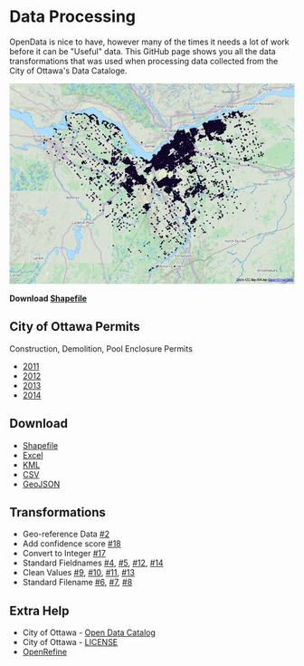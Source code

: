 Data Processing
===============

OpenData is nice to have, however many of the times it needs a lot of work before it can be
"Useful" data. This GitHub page shows you all the data transformations that was used when processing
data collected from the City of Ottawa's Data Cataloge.

![Overview]

**Download [Shapefile]**

City of Ottawa Permits
----------------------

Construction, Demolition, Pool Enclosure Permits

- [2011]
- [2012]
- [2013]
- [2014] 

Download
--------

- [Shapefile]
- [Excel]
- [KML]
- [CSV]
- [GeoJSON]

Transformations
---------------

- Geo-reference Data [#2]
- Add confidence score [#18]
- Convert to Integer [#17]
- Standard Fieldnames [#4], [#5], [#12], [#14]
- Clean Values [#9], [#10], [#11], [#13]
- Standard Filename [#6], [#7], [#8]

Extra Help
----------

- City of Ottawa - [Open Data Catalog]
- City of Ottawa - [LICENSE]
- [OpenRefine]

[Overview]: https://raw.githubusercontent.com/DenisCarriere/permits/master/Images/Overview.png
[Shapefile]: https://github.com/DenisCarriere/permits/raw/master/Download/permits.shp.zip
[GeoJSON]: https://github.com/DenisCarriere/permits/raw/master/Download/permits.geojson.zip
[Excel]: https://github.com/DenisCarriere/permits/raw/master/Download/permits.xls.zip
[KML]: https://github.com/DenisCarriere/permits/raw/master/Download/permits.kml.zip
[CSV]: https://github.com/DenisCarriere/permits/raw/master/Download/permits.csv.zip
[#1]: https://github.com/DenisCarriere/permits/issues/1
[#2]: https://github.com/DenisCarriere/permits/issues/2
[#3]: https://github.com/DenisCarriere/permits/issues/3
[#4]: https://github.com/DenisCarriere/permits/issues/4
[#5]: https://github.com/DenisCarriere/permits/issues/5
[#6]: https://github.com/DenisCarriere/permits/issues/6
[#7]: https://github.com/DenisCarriere/permits/issues/7
[#8]: https://github.com/DenisCarriere/permits/issues/8
[#9]: https://github.com/DenisCarriere/permits/issues/9
[#10]: https://github.com/DenisCarriere/permits/issues/10
[#11]: https://github.com/DenisCarriere/permits/issues/11
[#12]: https://github.com/DenisCarriere/permits/issues/12
[#13]: https://github.com/DenisCarriere/permits/issues/13
[#14]: https://github.com/DenisCarriere/permits/issues/14
[#15]: https://github.com/DenisCarriere/permits/issues/15
[#16]: https://github.com/DenisCarriere/permits/issues/16
[#17]: https://github.com/DenisCarriere/permits/issues/17
[#18]: https://github.com/DenisCarriere/permits/issues/18

[2011]: https://github.com/DenisCarriere/permits/tree/master/CSV/2011
[2012]: https://github.com/DenisCarriere/permits/tree/master/CSV/2012
[2013]: https://github.com/DenisCarriere/permits/tree/master/CSV/2013
[2014]: https://github.com/DenisCarriere/permits/tree/master/CSV/2014

[MongoDB]: https://github.com/DenisCarriere/permits/blob/master/MongoDB.md
[OpenRefine]: https://github.com/OpenRefine/OpenRefine/wiki
[LICENSE]: http://ottawa.ca/en/mobile-apps-and-open-data/terms-use#license
[Open Data Catalog]: http://data.ottawa.ca/en/dataset/construction-demolition-pool-enclosure-permits-monthly
